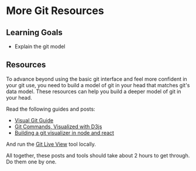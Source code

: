 # More Git Resources

## Learning Goals

- Explain the git model

## Resources

To advance beyond using the basic git interface and feel more confident in your git use, you need to build a model of git in your head that matches git's data model. These resources can help you build a deeper model of git in your head.

Read the following guides and posts:

- [Visual Git Guide](http://marklodato.github.io/visual-git-guide/index-en.html)
- [Git Commands, Visualized with D3js](http://onlywei.github.io/explain-git-with-d3/)
- [Building a git visualizer in node and react](https://ksylor.github.io/2018/10/06/getting-restarted.html)

And run the [Git Live View](https://github.com/ksylor/git-live-view) tool locally.

All together, these posts and tools should take about 2 hours to get through. Do them one by one.
